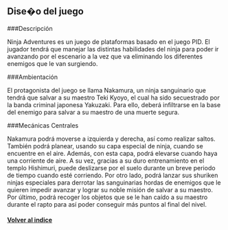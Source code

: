 ## Dise�o del juego

###Descripción
 
Ninja Adventures es un juego de plataformas basado en el juego PID. El jugador tendrá que manejar las distintas habilidades del ninja para poder ir avanzando por el escenario a la vez que va eliminando los diferentes enemigos que le van surgiendo.
 
###Ambientación
 
El protagonista del juego se llama Nakamura, un ninja sanguinario que tendrá que salvar a su maestro Teki Kyoyo, el cual ha sido secuestrado por la banda criminal japonesa Yakuzaki. Para ello, deberá infiltrarse en la base del enemigo para salvar a su maestro de una muerte segura.
 
###Mecánicas Centrales
 
Nakamura podrá moverse a izquierda y derecha, así como realizar saltos.
También podrá planear, usando su capa especial de ninja, cuando se encuentre en el aire.
Además, con esta capa, podrá elevarse cuando haya una corriente de aire.
A su vez, gracias a su duro entrenamiento en el templo Hishimuri, puede deslizarse por el suelo durante un breve periodo de tiempo cuando esté corriendo.
Por otro lado, podrá lanzar sus shuriken ninjas especiales para derrotar las sanguinarias hordas de enemigos que le quieren impedir avanzar y lograr su noble misión de salvar a su maestro.
Por último, podrá recoger los objetos que se le han caído a su maestro durante el rapto para así poder conseguir más puntos al final del nivel.


#### [Volver al indice](README.md)  
